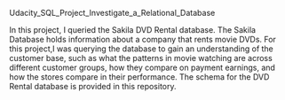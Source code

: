 Udacity_SQL_Project_Investigate_a_Relational_Database

In this project, I queried the Sakila DVD Rental database. The Sakila Database holds information about a company that rents movie DVDs. For this project,I was querying the database to gain an understanding of the customer base, such as what the patterns in movie watching are across different customer groups, how they compare on payment earnings, and how the stores compare in their performance. The schema for the DVD Rental database is provided in this repository.